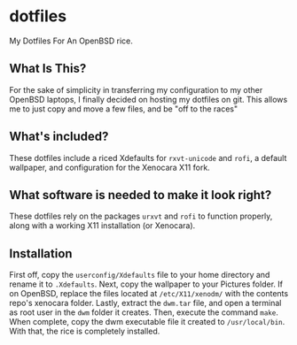 # dotfiles
My Dotfiles For An OpenBSD rice.

## What Is This?
For the sake of simplicity in transferring my configuration to my other OpenBSD laptops, I finally decided on hosting my dotfiles on git. This allows me to just copy and move a few files, and be "off to the races"

## What's included?
These dotfiles include a riced Xdefaults for `rxvt-unicode` and `rofi`, a default wallpaper, and configuration for the Xenocara X11 fork.

## What software is needed to make it look right?
These dotfiles rely on the packages `urxvt` and `rofi` to function properly, along with a working X11 installation (or Xenocara).

## Installation
First off, copy the `userconfig/Xdefaults` file to your home directory and rename it to `.Xdefaults`. Next, copy the wallpaper to your Pictures folder. If on OpenBSD, replace the files located at `/etc/X11/xenodm/` with the contents repo's xenocara folder. Lastly, extract the `dwm.tar` file, and open a terminal as root user in the `dwm` folder it creates. Then, execute the command `make`. When complete, copy the dwm executable file it created to `/usr/local/bin`. With that, the rice is completely installed.
